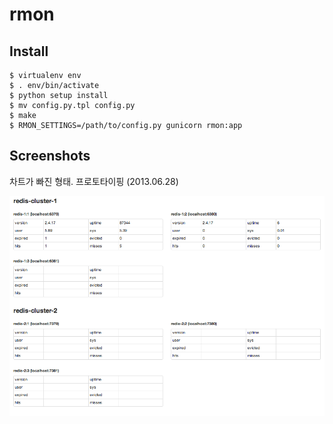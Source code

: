 # rmon

## Install

```shell
$ virtualenv env
$ . env/bin/activate
$ python setup install
$ mv config.py.tpl config.py
$ make
$ RMON_SETTINGS=/path/to/config.py gunicorn rmon:app
```

## Screenshots

차트가 빠진 형태. 프로토타이핑 (2013.06.28)

![RMon-M1](https://github.com/dgkim84/rmon/blob/master/docs/images/m1.png?raw=true "rmon-m1")
